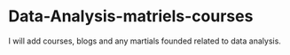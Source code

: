 # Data-Analysis-matriels-courses
 I will add courses, blogs and any martials founded related to data analysis. 
